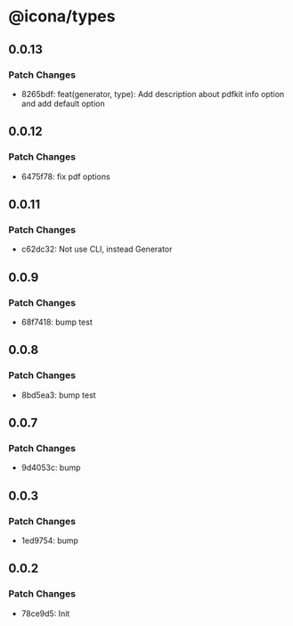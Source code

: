 # @icona/types

## 0.0.13

### Patch Changes

- 8265bdf: feat(generator, type): Add description about pdfkit info option and add default option

## 0.0.12

### Patch Changes

- 6475f78: fix pdf options

## 0.0.11

### Patch Changes

- c62dc32: Not use CLI, instead Generator

## 0.0.9

### Patch Changes

- 68f7418: bump test

## 0.0.8

### Patch Changes

- 8bd5ea3: bump test

## 0.0.7

### Patch Changes

- 9d4053c: bump

## 0.0.3

### Patch Changes

- 1ed9754: bump

## 0.0.2

### Patch Changes

- 78ce9d5: Init

